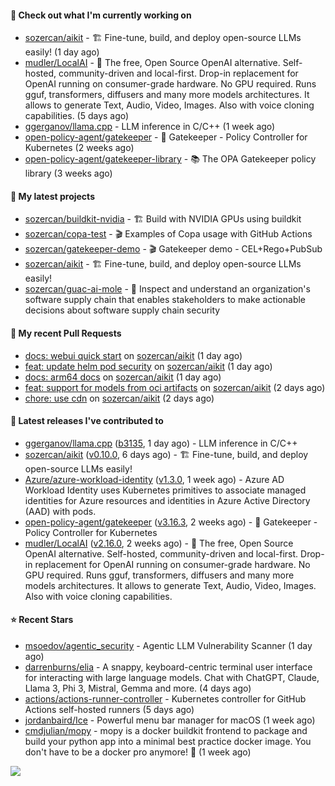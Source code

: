 #### 👷 Check out what I'm currently working on

- [sozercan/aikit](https://github.com/sozercan/aikit) - 🏗️ Fine-tune, build, and deploy open-source LLMs easily! (1 day ago)
- [mudler/LocalAI](https://github.com/mudler/LocalAI) - :robot: The free, Open Source OpenAI alternative. Self-hosted, community-driven and local-first. Drop-in replacement for OpenAI running on consumer-grade hardware. No GPU required. Runs gguf, transformers, diffusers and many more models architectures. It allows to generate Text, Audio, Video, Images. Also with voice cloning capabilities. (5 days ago)
- [ggerganov/llama.cpp](https://github.com/ggerganov/llama.cpp) - LLM inference in C/C&#43;&#43; (1 week ago)
- [open-policy-agent/gatekeeper](https://github.com/open-policy-agent/gatekeeper) - 🐊 Gatekeeper - Policy Controller for Kubernetes (2 weeks ago)
- [open-policy-agent/gatekeeper-library](https://github.com/open-policy-agent/gatekeeper-library) - 📚 The OPA Gatekeeper policy library (3 weeks ago)

#### 🌱 My latest projects

- [sozercan/buildkit-nvidia](https://github.com/sozercan/buildkit-nvidia) - 🏗️ Build with NVIDIA GPUs using buildkit
- [sozercan/copa-test](https://github.com/sozercan/copa-test) - 🎬 Examples of Copa usage with GitHub Actions
- [sozercan/gatekeeper-demo](https://github.com/sozercan/gatekeeper-demo) - 🎬 Gatekeeper demo - CEL&#43;Rego&#43;PubSub
- [sozercan/aikit](https://github.com/sozercan/aikit) - 🏗️ Fine-tune, build, and deploy open-source LLMs easily!
- [sozercan/guac-ai-mole](https://github.com/sozercan/guac-ai-mole) - 🥑 Inspect and understand an organization&#39;s software supply chain that enables stakeholders to make actionable decisions about software supply chain security

#### 🔨 My recent Pull Requests

- [docs: webui quick start](https://github.com/sozercan/aikit/pull/300) on [sozercan/aikit](https://github.com/sozercan/aikit) (1 day ago)
- [feat: update helm pod security](https://github.com/sozercan/aikit/pull/299) on [sozercan/aikit](https://github.com/sozercan/aikit) (1 day ago)
- [docs: arm64 docs](https://github.com/sozercan/aikit/pull/298) on [sozercan/aikit](https://github.com/sozercan/aikit) (1 day ago)
- [feat: support for models from oci artifacts](https://github.com/sozercan/aikit/pull/296) on [sozercan/aikit](https://github.com/sozercan/aikit) (2 days ago)
- [chore: use cdn](https://github.com/sozercan/aikit/pull/295) on [sozercan/aikit](https://github.com/sozercan/aikit) (2 days ago)

#### 🚀 Latest releases I've contributed to

- [ggerganov/llama.cpp](https://github.com/ggerganov/llama.cpp) ([b3135](https://github.com/ggerganov/llama.cpp/releases/tag/b3135), 1 day ago) - LLM inference in C/C&#43;&#43;
- [sozercan/aikit](https://github.com/sozercan/aikit) ([v0.10.0](https://github.com/sozercan/aikit/releases/tag/v0.10.0), 6 days ago) - 🏗️ Fine-tune, build, and deploy open-source LLMs easily!
- [Azure/azure-workload-identity](https://github.com/Azure/azure-workload-identity) ([v1.3.0](https://github.com/Azure/azure-workload-identity/releases/tag/v1.3.0), 1 week ago) - Azure AD Workload Identity uses Kubernetes primitives to associate managed identities for Azure resources and identities in Azure Active Directory (AAD) with pods.
- [open-policy-agent/gatekeeper](https://github.com/open-policy-agent/gatekeeper) ([v3.16.3](https://github.com/open-policy-agent/gatekeeper/releases/tag/v3.16.3), 2 weeks ago) - 🐊 Gatekeeper - Policy Controller for Kubernetes
- [mudler/LocalAI](https://github.com/mudler/LocalAI) ([v2.16.0](https://github.com/mudler/LocalAI/releases/tag/v2.16.0), 2 weeks ago) - :robot: The free, Open Source OpenAI alternative. Self-hosted, community-driven and local-first. Drop-in replacement for OpenAI running on consumer-grade hardware. No GPU required. Runs gguf, transformers, diffusers and many more models architectures. It allows to generate Text, Audio, Video, Images. Also with voice cloning capabilities.

#### ⭐ Recent Stars

- [msoedov/agentic_security](https://github.com/msoedov/agentic_security) - Agentic LLM Vulnerability Scanner  (1 day ago)
- [darrenburns/elia](https://github.com/darrenburns/elia) - A snappy, keyboard-centric terminal user interface for interacting with large language models. Chat with ChatGPT, Claude, Llama 3, Phi 3, Mistral, Gemma and more. (4 days ago)
- [actions/actions-runner-controller](https://github.com/actions/actions-runner-controller) - Kubernetes controller for GitHub Actions self-hosted runners (5 days ago)
- [jordanbaird/Ice](https://github.com/jordanbaird/Ice) - Powerful menu bar manager for macOS (1 week ago)
- [cmdjulian/mopy](https://github.com/cmdjulian/mopy) - mopy is a docker buildkit frontend to package and build your python app into a minimal best practice docker image. You don&#39;t have to be a docker pro anymore! 🐋 (1 week ago)

![](https://github-readme-stats.vercel.app/api?username=sozercan&theme=vision-friendly-dark&hide_border=false&include_all_commits=true&count_private=true)
